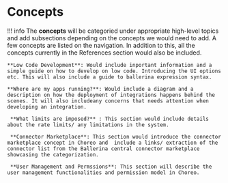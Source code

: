 # Concepts

!!! info
    The **concepts** will be categoried under appropriate high-level topics and add subsections depending on the concepts we would need to add. A few concepts are listed on the navigation. In addition to this, all the concepts currently in the References section would also be included. 

    **Low Code Development**: Would include inportant information and a simple guide on how to develop on low code. Introducing the UI options etc. This will also include a guide to ballerina expression syntax.
     
    **Where are my apps running?**: Would include a diagram and a description on how the deployment of integrations happens behind the scenes. It will also includeany concerns that needs attention when developing an integration. 
    
     **What limits are imposed?** : This section would include details about the rate limits/ any limitations in the system. 
    
     **Connector Marketplace**: This section would introduce the connector marketplace concept in Choreo and  include a links/ extraction of the connector list from the Ballerina central connector marketplace showcasing the categorization.
    
     **User Management and Permssions**: This section will describe the user management functionalities and permission model in Choreo.  
